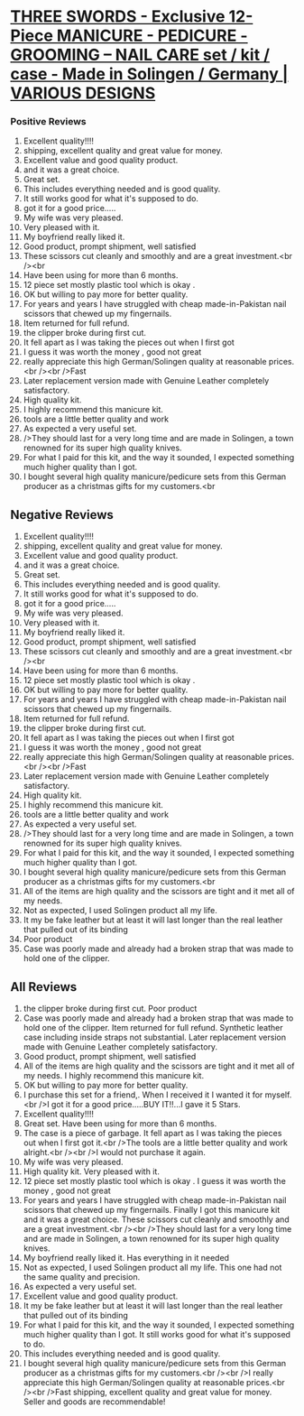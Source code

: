 # [THREE SWORDS - Exclusive 12-Piece MANICURE - PEDICURE - GROOMING – NAIL CARE set / kit / case - Made in Solingen / Germany | VARIOUS DESIGNS](https://products.checkmycream.com/products/THREE-SWORDS-Exclusive-12-Piece-MANICURE-PEDICURE-GROOMING-NAIL-CARE-set-kit-case-Made-in-Solingen-Germany-or-VARIOUS-DESIGNS.html)

### Positive Reviews

<ol>
      <li>Excellent quality!!!!</li>
      <li>shipping, excellent quality and great value for money.</li>
      <li>Excellent value and good quality product.</li>
      <li>and it was a great choice.</li>
      <li>Great set.</li>
      <li>This includes everything needed and is good quality.</li>
      <li>It still works good for what it&#x27;s supposed to do.</li>
      <li>got it for a good price.....</li>
      <li>My wife was very pleased.</li>
      <li>Very pleased with it.</li>
      <li>My boyfriend really liked it.</li>
      <li>Good product, prompt shipment, well satisfied</li>
      <li>These scissors cut cleanly and smoothly and are a great investment.&lt;br /&gt;&lt;br</li>
      <li>Have been using for more than 6 months.</li>
      <li>12 piece set mostly plastic tool which is okay .</li>
      <li>OK but willing to pay more for better quality.</li>
      <li>For years and years I have struggled with cheap made-in-Pakistan nail scissors that chewed up my fingernails.</li>
      <li>Item returned for full refund.</li>
      <li>the clipper broke during first cut.  </li>
      <li>It fell apart as I was taking the pieces out when I first got</li>
      <li>I guess it was worth the money , good not great</li>
      <li>really appreciate this high German/Solingen quality at reasonable prices.&lt;br /&gt;&lt;br /&gt;Fast</li>
      <li>Later replacement version made with Genuine Leather completely satisfactory.</li>
      <li>High quality kit.</li>
      <li>I highly recommend this manicure kit.</li>
      <li>tools are a little better quality and work</li>
      <li>As expected a very useful set.</li>
      <li>/&gt;They should last for a very long time and are made in Solingen, a town renowned for its super high quality knives.</li>
      <li>For what I paid for this kit, and the way it sounded, I expected something much higher quality than I got.  </li>
      <li>I bought several high quality manicure/pedicure sets from this German producer as a christmas gifts for my customers.&lt;br</li>
</ol>


<h2>Negative Reviews</h2>
<ol>
<li> Excellent quality!!!!</li>
<li> shipping, excellent quality and great value for money.</li>
<li> Excellent value and good quality product.</li>
<li> and it was a great choice.</li>
<li> Great set.</li>
<li> This includes everything needed and is good quality.</li>
<li> It still works good for what it&#x27;s supposed to do.</li>
<li> got it for a good price.....</li>
<li> My wife was very pleased.</li>
<li> Very pleased with it.</li>
<li> My boyfriend really liked it.</li>
<li> Good product, prompt shipment, well satisfied</li>
<li> These scissors cut cleanly and smoothly and are a great investment.&lt;br /&gt;&lt;br</li>
<li> Have been using for more than 6 months.</li>
<li> 12 piece set mostly plastic tool which is okay .</li>
<li> OK but willing to pay more for better quality.</li>
<li> For years and years I have struggled with cheap made-in-Pakistan nail scissors that chewed up my fingernails.</li>
<li> Item returned for full refund.</li>
<li> the clipper broke during first cut.  </li>
<li> It fell apart as I was taking the pieces out when I first got</li>
<li> I guess it was worth the money , good not great</li>
<li> really appreciate this high German/Solingen quality at reasonable prices.&lt;br /&gt;&lt;br /&gt;Fast</li>
<li> Later replacement version made with Genuine Leather completely satisfactory.</li>
<li> High quality kit.</li>
<li> I highly recommend this manicure kit.</li>
<li> tools are a little better quality and work</li>
<li> As expected a very useful set.</li>
<li> /&gt;They should last for a very long time and are made in Solingen, a town renowned for its super high quality knives.</li>
<li> For what I paid for this kit, and the way it sounded, I expected something much higher quality than I got.  </li>
<li> I bought several high quality manicure/pedicure sets from this German producer as a christmas gifts for my customers.&lt;br</li>
<li> All of the items are high quality and the scissors are tight and it met all of my needs.  </li>
<li> Not as expected, I used Solingen product all my life.</li>
<li> It my be fake leather but at least it will last longer than the real leather that pulled out of its binding</li>
<li> Poor product</li>
<li> Case was poorly made and already had a broken strap that was made to hold one of the clipper.  </li>
</ol>

<h2>All Reviews</h2>

<ol>
    <li> the clipper broke during first cut.  Poor product</li>
    <li> Case was poorly made and already had a broken strap that was made to hold one of the clipper.  Item returned for full refund. Synthetic leather case including inside straps not substantial.  Later replacement version made with Genuine Leather completely satisfactory.</li>
    <li> Good product, prompt shipment, well satisfied</li>
    <li> All of the items are high quality and the scissors are tight and it met all of my needs.  I highly recommend this manicure kit.</li>
    <li> OK but willing to pay more for better quality.</li>
    <li> I purchase this set for a friend,. When I received it I wanted it for myself.&lt;br /&gt;I got it for a good price.....BUY IT!!...I gave it 5 Stars.</li>
    <li> Excellent quality!!!!</li>
    <li> Great set. Have been using for more than 6 months.</li>
    <li> The case is a piece of garbage.  It fell apart as I was taking the pieces out when I first got it.&lt;br /&gt;The tools are a little better quality and work alright.&lt;br /&gt;&lt;br /&gt;I would not purchase it again.</li>
    <li> My wife was very pleased.</li>
    <li> High quality kit. Very pleased with it.</li>
    <li> 12 piece set mostly plastic tool which is okay . I guess it was worth the money , good not great</li>
    <li> For years and years I have struggled with cheap made-in-Pakistan nail scissors that chewed up my fingernails. Finally I got this manicure kit and it was a great choice. These scissors cut cleanly and smoothly and are a great investment.&lt;br /&gt;&lt;br /&gt;They should last for a very long time and are made in Solingen, a town renowned for its super high quality knives.</li>
    <li> My boyfriend really liked it. Has everything in it needed</li>
    <li> Not as expected, I used Solingen product all my life. This one had not the same quality and precision.</li>
    <li> As expected a very useful set.</li>
    <li> Excellent value and good quality product.</li>
    <li> It my be fake leather but at least it will last longer than the real leather that pulled out of its binding</li>
    <li> For what I paid for this kit, and the way it sounded, I expected something much higher quality than I got.  It still works good for what it&#x27;s supposed to do.</li>
    <li> This includes everything needed and is good quality.</li>
    <li> I bought several high quality manicure/pedicure sets from this German producer as a christmas gifts for my customers.&lt;br /&gt;&lt;br /&gt;I really appreciate this high German/Solingen quality at reasonable prices.&lt;br /&gt;&lt;br /&gt;Fast shipping, excellent quality and great value for money. Seller and goods are recommendable!</li>
</ol>




